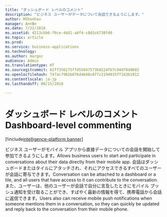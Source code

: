 ```yaml
---
title: "ダッシュボード レベルのコメント"
description: "ビジネス ユーザーがデータについて会話できるようにします。"
author: MShenhav
manager: AnnBe
ms.date: 7/22/2018
ms.assetid: 4213cbb6-f0ce-4dd1-a4f4-c0d3c6738fd8
ms.topic: article
ms.prod: 
ms.service: business-applications
ms.technology: 
ms.author: margoc
audience: Admin
ms.translationtype: HT
ms.sourcegitcommit: 62ff356275ffd55047573b9224fb7c94df8dd602
ms.openlocfilehash: 747ac7982b876d4648c877c2194015ff1b3b1912
ms.contentlocale: ja-jp
ms.lasthandoff: 08/15/2018

---
```

# <a name="dashboard-level-commenting"></a><span data-ttu-id="4656d-103">ダッシュボード レベルのコメント</span><span class="sxs-lookup"><span data-stu-id="4656d-103">Dashboard-level commenting</span></span>

[!include[intelligence-platform banner](../../includes/intelligence-platform.md)]



<span data-ttu-id="4656d-104">ビジネス ユーザーがモバイル アプリから直接データについての会話を開始して参加できるようにします。</span><span class="sxs-lookup"><span data-stu-id="4656d-104">Allows business users to start and participate in conversations about their data directly from their mobile app.</span></span> <span data-ttu-id="4656d-105">会話はダッシュボードまたはタイルにアタッチされ、それにアクセスできるすべてのユーザーが会話に寄与できます。</span><span class="sxs-lookup"><span data-stu-id="4656d-105">Conversation can be attached to a dashboard or a tile, and all users that have access to it can contribute to the conversation.</span></span> <span data-ttu-id="4656d-106">また、ユーザーは、他のユーザーが会話で自分に言及したときにモバイル プッシュ通知を受け取ることができ、すばやく最新の情報を得て、携帯電話から会話に返信できます。</span><span class="sxs-lookup"><span data-stu-id="4656d-106">Users also can receive mobile push notifications when someone mentions them in a conversation, so they can quickly be updated and reply back to the conversation from their mobile phone.</span></span>


